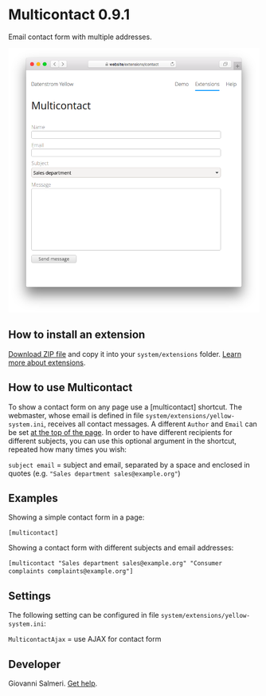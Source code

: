 # Multicontact 0.9.1

Email contact form with multiple addresses.

<p align="center"><img src="SCREENSHOT.png" alt="Screenshot"></p>

## How to install an extension

[Download ZIP file](https://github.com/GiovanniSalmeri/yellow-multicontact/archive/refs/heads/main.zip) and copy it into your `system/extensions` folder. [Learn more about extensions](https://github.com/annaesvensson/yellow-update).

## How to use Multicontact

To show a contact form on any page use a [multicontact] shortcut. The webmaster, whose email is defined in file `system/extensions/yellow-system.ini`, receives all contact messages. A different `Author` and `Email` can be set [at the top of the page](https://github.com/annaesvensson/yellow-core#settings-page). In order to have different recipients for different subjects, you can use this optional argument in the shortcut, repeated how many times you wish:

`subject email` = subject and email, separated by a space and enclosed in quotes (e.g. `"Sales department sales@example.org"`)

## Examples

Showing a simple contact form in a page:

```
[multicontact]
```

Showing a contact form with different subjects and email addresses:

```
[multicontact "Sales department sales@example.org" "Consumer complaints complaints@example.org"]
```

## Settings

The following setting can be configured in file `system/extensions/yellow-system.ini`:

`MulticontactAjax` = use AJAX for contact form  

## Developer

Giovanni Salmeri. [Get help](https://datenstrom.se/yellow/help/).
